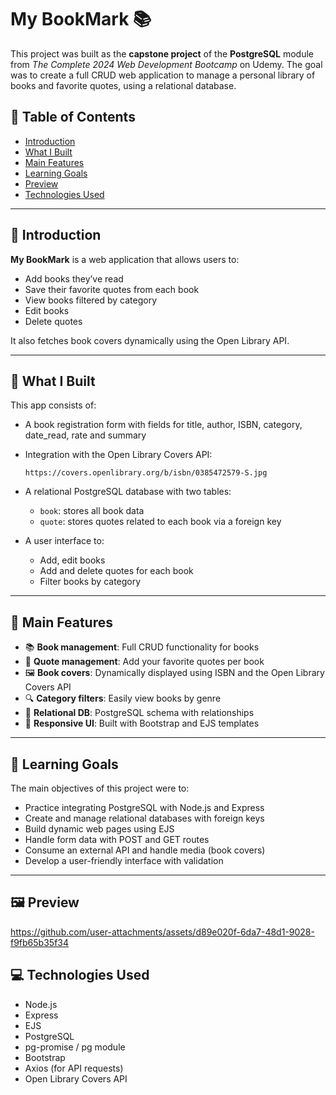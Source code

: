 # My BookMark 📚

This project was built as the **capstone project** of the **PostgreSQL** module from _The Complete 2024 Web Development Bootcamp_ on Udemy. The goal was to create a full CRUD web application to manage a personal library of books and favorite quotes, using a relational database.

## 📌 Table of Contents
- [Introduction](#introduction)
- [What I Built](#what-i-built)
- [Main Features](#main-features)
- [Learning Goals](#learning-goals)
- [Preview](#preview)
- [Technologies Used](#technologies-used)

---

## 📖 Introduction

**My BookMark** is a web application that allows users to:

- Add books they’ve read
- Save their favorite quotes from each book
- View books filtered by category
- Edit books
- Delete quotes

It also fetches book covers dynamically using the Open Library API.

---

## 🔧 What I Built

This app consists of:

- A book registration form with fields for title, author, ISBN, category, date_read, rate and summary
- Integration with the Open Library Covers API:
  
  `https://covers.openlibrary.org/b/isbn/0385472579-S.jpg`

- A relational PostgreSQL database with two tables:
  - `book`: stores all book data
  - `quote`: stores quotes related to each book via a foreign key

- A user interface to:
  - Add, edit books
  - Add and delete quotes for each book
  - Filter books by category

---

## 🌟 Main Features

- 📚 **Book management**: Full CRUD functionality for books
- 📝 **Quote management**: Add your favorite quotes per book
- 🖼️ **Book covers**: Dynamically displayed using ISBN and the Open Library Covers API
- 🔍 **Category filters**: Easily view books by genre
- 💾 **Relational DB**: PostgreSQL schema with relationships
- 🎨 **Responsive UI**: Built with Bootstrap and EJS templates

---

## 🎯 Learning Goals

The main objectives of this project were to:

- Practice integrating PostgreSQL with Node.js and Express
- Create and manage relational databases with foreign keys
- Build dynamic web pages using EJS
- Handle form data with POST and GET routes
- Consume an external API and handle media (book covers)
- Develop a user-friendly interface with validation

---

## 🖼️ Preview
https://github.com/user-attachments/assets/d89e020f-6da7-48d1-9028-f9fb65b35f34




## 💻 Technologies Used

- Node.js
- Express
- EJS
- PostgreSQL
- pg-promise / pg module
- Bootstrap
- Axios (for API requests)
- Open Library Covers API

